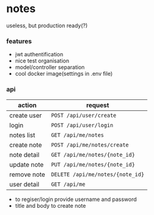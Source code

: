 # notes
useless, but production ready(?)

### features
* jwt authentification
* nice test organisation
* model/controller separation
* cool docker image(settings in .env file)

### api
action      | request
----------- | ---------------
create user | `POST /api/user/create`
login	    | `POST /api/user/login`
notes list  | `GET /api/me/notes`
create note | `POST /api/me/notes/create`
note detail | `GET /api/me/notes/{note_id}`
update note | `PUT /api/me/notes/{note_id}`
remove note | `DELETE /api/me/notes/{note_id}`
user detail | `GET /api/me`

* to regiser/login provide username and password
* title and body to create note
